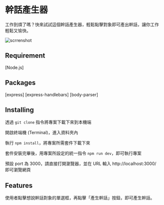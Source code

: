 # 幹話產生器
工作到煩了嗎？快來試試這個幹話產生器，輕鬆點擊對象即可產出幹話，讓你工作輕鬆又愉快。

![scrrenshot](https://github.com/mk900/trash_talk_generator/blob/master/screenshot.gif?raw=true)

## Requirement
[Node.js]

## Packages
[express]
[express-handlebars]
[body-parser]

## Installing
透過 `git clone` 指令將專案下載下來到本機端

開啟終端機 (Terminal)，進入資料夾內

執行 `npm install`，將專案所需套件下載下來

套件安裝完畢後，用專案所設定的統一指令 `npm run dev`，即可執行專案

預設 port 為 3000，請直接打開瀏覽器，並在 URL 輸入 http://localhost:3000/ 即可瀏覽網頁

## Features
使用者點擊想說幹話對象的單選框，再點擊「產生幹話」按鈕，即可產生幹話。
